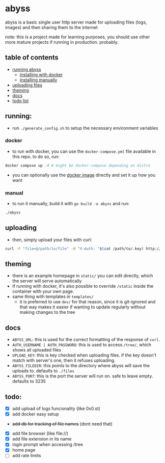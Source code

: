# abyss

abyss is a basic single user http server made for uploading files (logs, images) and then sharing them to the internet

note: this is a project made for learning purposes, you should use other more mature projects if running in production. probably.

## table of contents

- [running abyss](#running)
  - [installing with docker](#docker)
  - [installing manually](#manual)
- [uploading files](#uploading)
- [theming](#theming)
- [docs](#docs)
- [todo list](#todo)

## running:

- run `./generate_config.sh` to setup the necessary environment variables

### docker

- to run with docker, you can use the `docker-compose.yml` file available in this repo. to do so, run:

```bash
docker compose up -d # might be docker-compose depending on distro
```

- you can optionally use the [docker image](https://git.jabuxas.xyz/jabuxas/-/packages/container/abyss/latest) directly and set it up how you want

### manual

- to run it manually, build it with `go build -o abyss` and run:

```bash
./abyss
```

## uploading

- then, simply upload your files with curl:

```bash
curl -F "file=@/path/to/file" -H "X-Auth: "$(cat /path/to/.key) http://localhost:3235/
```

## theming

- there is an example homepage in `static/` you can edit directly, which the server will serve automatically
- if running with docker, it's also possible to override `/static` inside the container with your own page.
- same thing with templates in `templates/`
  - it is preferred to use `dev/` for that reason, since it is git-ignored and that way makes it easier if wanting to update regularly without making changes to the tree

## docs

- `ABYSS_URL`: this is used for the correct formatting of the response of `curl`.
- `AUTH_USERNAME | AUTH_PASSWORD`: this is used to access `/tree/`, which shows all uploaded files
- `UPLOAD_KEY`: this is key checked when uploading files. if the key doesn't match with server's one, then it refuses uploading.
- `ABYSS_FILEDIR`: this points to the directory where abyss will save the uploads to. defaults to `./files`
- `ABYSS_PORT`: this is the port the server will run on. safe to leave empty. defaults to 3235

## todo:

- [x] add upload of logs funcionality (like 0x0.st)
- [x] add docker easy setup
- ~~add db for tracking of file names~~ (dont need that)
- [x] add file browser (like file://)
- [x] add file extension in its name
- [x] login prompt when accessing /tree
- [x] home page
- [ ] add rate limits
